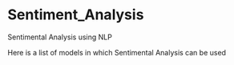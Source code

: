 # Sentiment_Analysis
Sentimental Analysis using NLP

Here is a list of models in which Sentimental Analysis can be used 


<br>
